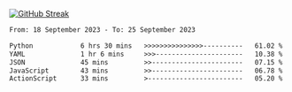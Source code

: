 [![GitHub Streak](https://streak-stats.demolab.com?user=renren-017&theme=sea&hide_border=true&background=DD272700)](https://git.io/streak-stats)

<!--START_SECTION:waka-->

```txt
From: 18 September 2023 - To: 25 September 2023

Python            6 hrs 30 mins   >>>>>>>>>>>>>>>----------   61.02 %
YAML              1 hr 6 mins     >>>----------------------   10.38 %
JSON              45 mins         >>-----------------------   07.15 %
JavaScript        43 mins         >>-----------------------   06.78 %
ActionScript      33 mins         >------------------------   05.20 %
```

<!--END_SECTION:waka-->
